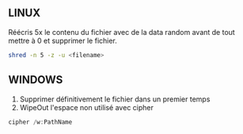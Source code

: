 
## LINUX

Réécris 5x le contenu du fichier avec de la data random avant de tout mettre à 0 et supprimer le fichier.

```bash
shred -n 5 -z -u <filename>
```


## WINDOWS

1. Supprimer définitivement le fichier dans un premier temps
2. WipeOut l'espace non utilisé avec cipher

```Powershell
cipher /w:PathName
```
